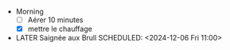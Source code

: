 - Morning
  * [ ] Aérer 10 minutes
  * [x] mettre le chauffage
- LATER Saignée aux Brull
  SCHEDULED: <2024-12-06 Fri 11:00>